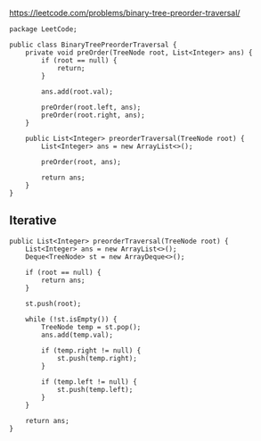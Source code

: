 https://leetcode.com/problems/binary-tree-preorder-traversal/

    package LeetCode;

    public class BinaryTreePreorderTraversal {
        private void preOrder(TreeNode root, List<Integer> ans) {
            if (root == null) {
                return;
            }

            ans.add(root.val);

            preOrder(root.left, ans);
            preOrder(root.right, ans);
        }

        public List<Integer> preorderTraversal(TreeNode root) {
            List<Integer> ans = new ArrayList<>();

            preOrder(root, ans);

            return ans;
        }
    }

## Iterative 

    public List<Integer> preorderTraversal(TreeNode root) {
        List<Integer> ans = new ArrayList<>();
        Deque<TreeNode> st = new ArrayDeque<>();

        if (root == null) {
            return ans;
        }

        st.push(root);

        while (!st.isEmpty()) {
            TreeNode temp = st.pop();
            ans.add(temp.val);

            if (temp.right != null) {
                st.push(temp.right);
            }
            
            if (temp.left != null) {
                st.push(temp.left);
            }
        }

        return ans;
    }
